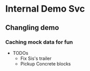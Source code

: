 # Internal Demo Svc
## Changling demo
### Caching mock data for fun

- TODOs
  - Fix Sis's trailer
  - Pickup Concrete blocks

